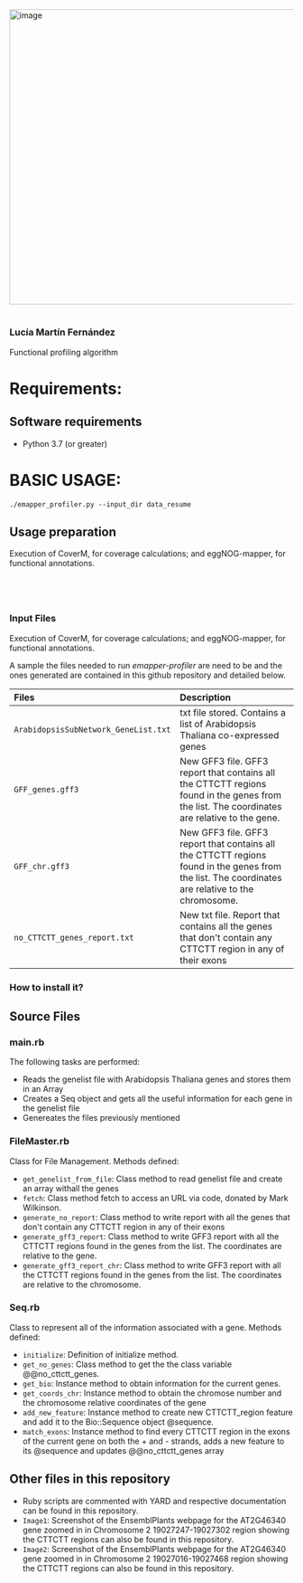 
<img width="522" alt="image" src="https://github.com/luciamartinf/TFM/assets/56353778/17243875-e6f0-4da8-aa6e-51dfeb90c7bc">

#

### Lucía Martín Fernández

Functional profiling algorithm 


# Requirements:

## Software requirements

* Python 3.7 (or greater)

# BASIC USAGE:

`./emapper_profiler.py --input_dir data_resume`

## Usage preparation

Execution of CoverM, for coverage calculations; and eggNOG-mapper, for functional annotations. 

` `

` `



### Input Files

Execution of CoverM, for coverage calculations; and eggNOG-mapper, for functional annotations. 

A sample  the files needed to run *emapper-profiler* are  need to be 
and the ones generated are contained in this github repository and detailed below. 

| **Files**                           | **Description**                                                                                                 |                                                   
|:----------------------------------------|:----------------------------------------------------------------------------------------------------------------|
|`ArabidopsisSubNetwork_GeneList.txt`                                |  txt file stored. Contains a list of Arabidopsis Thaliana co-expressed genes                          |                  
|`GFF_genes.gff3`                                  | New GFF3 file. GFF3 report that contains all the CTTCTT regions found in the genes from the list. The coordinates are relative to the gene.                 |                                                               
|`GFF_chr.gff3`                                  | New GFF3 file. GFF3 report that contains all the CTTCTT regions found in the genes from the list. The coordinates are relative to the chromosome.                |   
|`no_CTTCTT_genes_report.txt`                                  | New txt file. Report that contains all the genes that don't contain any CTTCTT region in any of their exons                 |     

### How to install it? 


## Source Files

### main.rb

The following tasks are performed:

-   Reads the genelist file with Arabidopsis Thaliana genes and stores them in an Array
-   Creates a Seq object and gets all the useful information for each gene in the genelist file 
-   Genereates the files previously mentioned

### FileMaster.rb

Class for File Management. Methods defined:

- `get_genelist_from_file`: Class method to read genelist file and create an array withall the genes
- `fetch`: Class method fetch to access an URL via code, donated by Mark Wilkinson.
- `generate_no_report`: Class method to write report with all the genes that don't contain any CTTCTT region in any of their exons
- `generate_gff3_report`: Class method to write GFF3 report with all the CTTCTT regions found in the genes from the list. The coordinates are relative to the gene.
- `generate_gff3_report_chr`: Class method to write GFF3 report with all the CTTCTT regions found in the genes from the list. The coordinates are relative to the chromosome.

### Seq.rb 

Class to represent all of the information associated with a gene. Methods defined:

- `initialize`: Definition of initialize method.
- `get_no_genes`: Class method to get the the class variable @@no_cttctt_genes.
- `get_bio`: Instance method to obtain information for the current genes.
- `get_coords_chr`: Instance method to obtain the chromose number and the chromosome relative coordinates of the gene
- `add_new_feature`: Instance method to create new CTTCTT_region feature and add it to the Bio::Sequence object @sequence.
- `match_exons`: Instance method to find every CTTCTT region in the exons of the current gene on both the + and - strands, adds a new feature to its @sequence and updates @@no_cttctt_genes array


## Other files in this repository

- Ruby scripts are commented with YARD and respective documentation can be found in this repository. 
- `Image1`: Screenshot of the EnsemblPlants webpage for the AT2G46340 gene zoomed in in Chromosome 2 19027247-19027302 region showing the CTTCTT regions can also be found in this repository. 
- `Image2`: Screenshot of the EnsemblPlants webpage for the AT2G46340 gene zoomed in in Chromosome 2 19027016-19027468 region showing the CTTCTT regions can also be found in this repository. 

